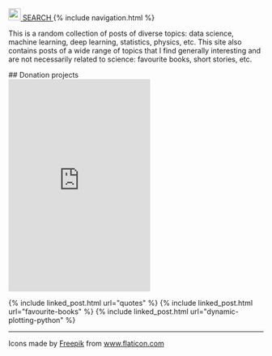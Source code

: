 <a href="{{site.baseurl}}/search">
    <img src="{{ "/assets/tipuesearch/search.png" | relative_url }}" width=24> SEARCH
</a>
{% include navigation.html %}
<p class="first-p">
  <span class="first-word">This is</span> a random collection of posts of diverse topics: data science, machine learning, deep learning, statistics, physics, etc.
This site also contains posts of a wide range of topics that I find generally interesting and are not necessarily related
to science: favourite books, short stories, etc.
</p>
## Donation projects

<div>
<!-- START Code -->
    <iframe src="https://www.welthungerhilfe.de/anlass/?aktion=let-s-leave-this-world-a-little-better-than-we-found-it&aspt_version=iframe" width="280" height="420" frameborder="0"></iframe>
<!-- ENDE Code -->
</div>

{% include linked_post.html url="quotes" %}
{% include linked_post.html url="favourite-books" %}
{% include linked_post.html url="dynamic-plotting-python" %}

---
<div>Icons made by <a href="https://www.freepik.com" title="Freepik">Freepik</a> from <a href="https://www.flaticon.com/" title="Flaticon">www.flaticon.com</a></div>